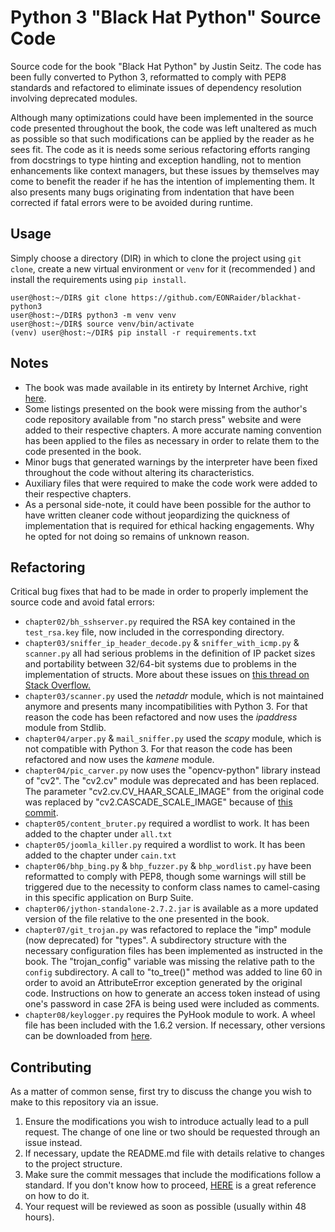 # Python 3 "Black Hat Python" Source Code

Source code for the book "Black Hat Python" by Justin Seitz. The code has been fully converted to Python 3, reformatted to comply with PEP8 standards and refactored to eliminate issues of dependency resolution involving deprecated modules.

Although many optimizations could have been implemented in the source code
 presented
throughout the book, the code was left unaltered as much as possible so that
such modifications can be applied by the reader as he sees fit. The code as
it is needs some serious refactoring efforts ranging from docstrings to type
hinting and exception handling, not to mention enhancements like context
 managers, but these issues by themselves may come to benefit the reader if 
 he has the intention of implementing them. It also presents many bugs
 originating from indentation that have been corrected if fatal errors were 
 to be avoided during runtime.

## Usage
Simply choose a directory (DIR) in which to clone the project using
`git clone`, create a new virtual environment or `venv` for it (recommended
) and install the requirements using `pip install`.

```
user@host:~/DIR$ git clone https://github.com/EONRaider/blackhat-python3
user@host:~/DIR$ python3 -m venv venv
user@host:~/DIR$ source venv/bin/activate
(venv) user@host:~/DIR$ pip install -r requirements.txt
```

## Notes
- The book was made available in its entirety by Internet Archive, right
 [here](https://archive.org/details/pdfy-rJnW-pPgiHK61dok/).
- Some listings presented on the book were missing from the author's code
 repository available from "no starch press" website and were
added to their respective chapters. A more accurate naming convention has
been applied to the files as necessary in order to relate them to the code
presented in the book.
- Minor bugs that generated warnings by the interpreter have been fixed
 throughout the code without altering its characteristics.
- Auxiliary files that were required to make the code work were added to their 
respective chapters.
- As a personal side-note, it could have been possible for the author
 to have written cleaner code without jeopardizing the quickness of
  implementation that is required for ethical hacking engagements. Why he
   opted for not doing so remains of unknown reason.

## Refactoring

Critical bug fixes that had to be made in order to properly implement the
 source code and avoid fatal errors:
- `chapter02/bh_sshserver.py` required the RSA key contained in the `test_rsa.key` file, now included in the corresponding directory.
- `chapter03/sniffer_ip_header_decode.py` & `sniffer_with_icmp.py` & `scanner.py` all had serious
 problems in the definition of IP packet sizes and portability between 32/64-bit 
 systems due to problems in the implementation of structs. More about these 
 issues on [this thread on Stack Overflow.](https://stackoverflow.com/questions/29306747/python-sniffing-from-black-hat-python-book#29307402)
- `chapter03/scanner.py` used the *netaddr* module, which is not
 maintained anymore and presents many incompatibilities with Python 3. 
 For that reason the code has been refactored and now uses the *ipaddress*
  module from Stdlib.
- `chapter04/arper.py` & `mail_sniffer.py` used the *scapy* module, which is
 not compatible with Python 3. For that reason the code has been refactored and 
 now uses the *kamene* module.
- `chapter04/pic_carver.py` now uses the "opencv-python" library instead of
"cv2". The "cv2.cv" module was deprecated and has been replaced. The parameter
"cv2.cv.CV_HAAR_SCALE_IMAGE" from the original code was replaced by 
"cv2.CASCADE_SCALE_IMAGE" because of [this commit](https://github.com/ragulin/face-recognition-server/commit/7b9773be352cbcd8a3aff50c7371f8aaf737bc5c).
- `chapter05/content_bruter.py` required a wordlist to work. It has been added
to the chapter under `all.txt`
- `chapter05/joomla_killer.py` required a wordlist to work. It has been added
to the chapter under `cain.txt`
- `chapter06/bhp_bing.py` & `bhp_fuzzer.py` & `bhp_wordlist.py` have been
 reformatted to comply with PEP8, though some warnings will still be
  triggered due to the necessity to conform class names to camel-casing in
   this specific application on Burp Suite.
- `chapter06/jython-standalone-2.7.2.jar` is available as a more updated
 version of the file relative to the one presented in the book.
- `chapter07/git_trojan.py` was refactored to replace the "imp" module (now
 deprecated) for "types". A subdirectory structure with the necessary
  configuration files has been implemented as instructed in the book. The
   "trojan_config" variable was missing the relative path to the `config` subdirectory. A call to "to_tree()" method was added to line 60 in order to
   avoid an AttributeError exception generated by the original code.
   Instructions on how to generate an access token
   instead of using one's password in case 2FA is being used were included as comments.
- `chapter08/keylogger.py` requires the PyHook module to work. A wheel file
 has been included with the 1.6.2 version. If necessary, other versions can
  be downloaded from [here](https://www.lfd.uci.edu/~gohlke/pythonlibs/#pyhook).

## Contributing

As a matter of common sense, first try to discuss the change you wish to make to
this repository via an issue.

1. Ensure the modifications you wish to introduce actually lead to a pull
request. The change of one line or two should be requested through an issue
 instead.
2. If necessary, update the README.md file with details relative to changes to
 the project structure.
3. Make sure the commit messages that include the modifications follow a
 standard. If you don't know how to proceed, [HERE](https://chris.beams.io/posts/git-commit/)
  is a great reference on how to do it.
4. Your request will be reviewed as soon as possible (usually within 48 hours).

